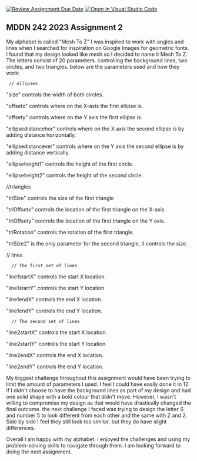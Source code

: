 [![Review Assignment Due Date](https://classroom.github.com/assets/deadline-readme-button-24ddc0f5d75046c5622901739e7c5dd533143b0c8e959d652212380cedb1ea36.svg)](https://classroom.github.com/a/ihfjUrzT)
[![Open in Visual Studio Code](https://classroom.github.com/assets/open-in-vscode-718a45dd9cf7e7f842a935f5ebbe5719a5e09af4491e668f4dbf3b35d5cca122.svg)](https://classroom.github.com/online_ide?assignment_repo_id=11534623&assignment_repo_type=AssignmentRepo)
## MDDN 242 2023 Assignment 2

My alphabet is called "Mesh To Z" I was inspired to work with angles and lines when I searched for inspiration on Google Images for geometric fonts. I found that my design looked like mesh so I decided to name it Mesh To Z.
The letters consist of 20 parameters. controlling the background lines, two circles, and two triangles.
below are the parameters used and how they work:

     // ellipses

  "size" controls the width of both circles.
  
  "offsetx" controls where on the X-axis the first ellipse is.
  
  "offsety" controls where on the Y axis the first ellipse is.
  
  "ellipsedistancehor" controls where on the X axis the second ellipse is by adding distance horizontally.
  
  "ellipsedistancever" controls where on the Y axis the second ellipse is by adding distance vertically. 
  
  "ellipseheight1" controls the height of the first circle.
  
  "ellipseheight2"  controls the height of the second circle.
  
 
  //triangles
  
   "triSize" controls the size of the first triangle
   
   "triOffsetx" controls the location of the first triangle on the X-axis.
   
   "triOffsety"  controls the location of the first triangle on the Y axis.
   
   "triRotation" controls the rotation of the first triangle.
   
   "triSize2" is the only parameter for the second triangle, it controls the size.
   
   // lines
   
      // The first set of lines
   "line1startX" controls the start X location.
   
   "line1startY" controls the start Y location
   
   "line1endX" controls the end X location.
   
   "line1endY" controls the end Y location.
   
   
      // The second set of lines
      
   "line2startX" controls the start X location.
   
   "line2startY" controls the start Y location.
   
   "line2endX" controls the end X location.
   
   "line2endY" controls the end Y location.
   

My biggest challenge throughout this assignment would have been trying to limit the amount of parameters I used. I feel I could have easily done it in 12 if I didn't choose to have the background lines as part of my design and had one solid shape with a bold colour that didn't move. However, I wasn't willing to compromise my design as that would have drastically changed the final outcome. 
the next challenge I faced was trying to design the letter S and number 5 to look different from each other and the same with Z and 2. Side by side I feel they still look too similar, but they do have slight differences. 

Overall I am happy with my alphabet. I enjoyed the challenges and using my problem-solving skills to navigate through them. I am looking forward to doing the next assignment.


